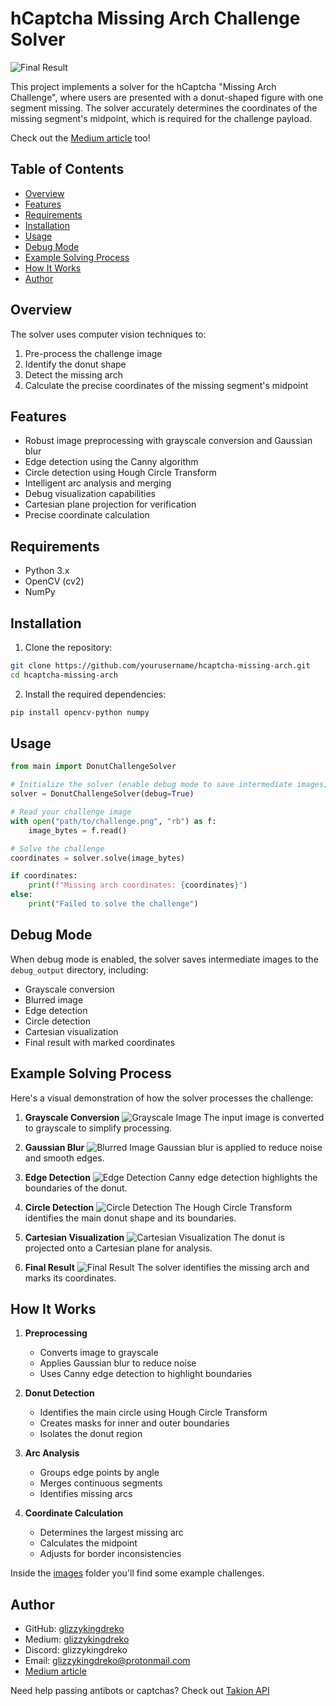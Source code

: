 # hCaptcha Missing Arch Challenge Solver

![Final Result](https://raw.githubusercontent.com/glizzykingdreko/hcaptcha-missing-arch/main/example_solving/debug_7_original_with_missing_dot.png)

This project implements a solver for the hCaptcha "Missing Arch Challenge", where users are presented with a donut-shaped figure with one segment missing. The solver accurately determines the coordinates of the missing segment's midpoint, which is required for the challenge payload.

Check out the [Medium article](https://medium.com/@glizzykingdreko/daily-hcaptcha-challenges-chap-2-c6f51cc2cd40) too!

## Table of Contents
- [Overview](#overview)
- [Features](#features)
- [Requirements](#requirements)
- [Installation](#installation)
- [Usage](#usage)
- [Debug Mode](#debug-mode)
- [Example Solving Process](#example-solving-process)
- [How It Works](#how-it-works)
- [Author](#author)


## Overview

The solver uses computer vision techniques to:
1. Pre-process the challenge image
2. Identify the donut shape
3. Detect the missing arch
4. Calculate the precise coordinates of the missing segment's midpoint

## Features

- Robust image preprocessing with grayscale conversion and Gaussian blur
- Edge detection using the Canny algorithm
- Circle detection using Hough Circle Transform
- Intelligent arc analysis and merging
- Debug visualization capabilities
- Cartesian plane projection for verification
- Precise coordinate calculation

## Requirements

- Python 3.x
- OpenCV (cv2)
- NumPy

## Installation

1. Clone the repository:
```bash
git clone https://github.com/yourusername/hcaptcha-missing-arch.git
cd hcaptcha-missing-arch
```

2. Install the required dependencies:
```bash
pip install opencv-python numpy
```

## Usage

```python
from main import DonutChallengeSolver

# Initialize the solver (enable debug mode to save intermediate images)
solver = DonutChallengeSolver(debug=True)

# Read your challenge image
with open("path/to/challenge.png", "rb") as f:
    image_bytes = f.read()

# Solve the challenge
coordinates = solver.solve(image_bytes)

if coordinates:
    print(f"Missing arch coordinates: {coordinates}")
else:
    print("Failed to solve the challenge")
```

## Debug Mode

When debug mode is enabled, the solver saves intermediate images to the `debug_output` directory, including:
- Grayscale conversion
- Blurred image
- Edge detection
- Circle detection
- Cartesian visualization
- Final result with marked coordinates

## Example Solving Process

Here's a visual demonstration of how the solver processes the challenge:

1. **Grayscale Conversion**
   ![Grayscale Image](https://raw.githubusercontent.com/glizzykingdreko/hcaptcha-missing-arch/main/example_solving/debug_1_gray.png)
   The input image is converted to grayscale to simplify processing.

2. **Gaussian Blur**
   ![Blurred Image](https://raw.githubusercontent.com/glizzykingdreko/hcaptcha-missing-arch/main/example_solving/debug_2_blurred.png)
   Gaussian blur is applied to reduce noise and smooth edges.

3. **Edge Detection**
   ![Edge Detection](https://raw.githubusercontent.com/glizzykingdreko/hcaptcha-missing-arch/main/example_solving/debug_3_edges.png)
   Canny edge detection highlights the boundaries of the donut.

4. **Circle Detection**
   ![Circle Detection](https://raw.githubusercontent.com/glizzykingdreko/hcaptcha-missing-arch/main/example_solving/debug_4_circle_detection.png)
   The Hough Circle Transform identifies the main donut shape and its boundaries.

5. **Cartesian Visualization**
   ![Cartesian Visualization](https://raw.githubusercontent.com/glizzykingdreko/hcaptcha-missing-arch/main/example_solving/debug_X_basic_cartesian.png)
   The donut is projected onto a Cartesian plane for analysis.

6. **Final Result**
   ![Final Result](https://raw.githubusercontent.com/glizzykingdreko/hcaptcha-missing-arch/main/example_solving/debug_7_original_with_missing_dot.png)
   The solver identifies the missing arch and marks its coordinates.

## How It Works

1. **Preprocessing**
   - Converts image to grayscale
   - Applies Gaussian blur to reduce noise
   - Uses Canny edge detection to highlight boundaries

2. **Donut Detection**
   - Identifies the main circle using Hough Circle Transform
   - Creates masks for inner and outer boundaries
   - Isolates the donut region

3. **Arc Analysis**
   - Groups edge points by angle
   - Merges continuous segments
   - Identifies missing arcs

4. **Coordinate Calculation**
   - Determines the largest missing arc
   - Calculates the midpoint
   - Adjusts for border inconsistencies

Inside the [images](./images/) folder you'll find some example challenges.

## Author

- GitHub: [glizzykingdreko](https://github.com/glizzykingdreko)
- Medium: [glizzykingdreko](https://medium.com/@glizzykingdreko)
- Discord: glizzykingdreko
- Email: glizzykingdreko@protonmail.com
- [Medium article](https://medium.com/@glizzykingdreko/daily-hcaptcha-challenges-chap-2-c6f51cc2cd40)

Need help passing antibots or captchas? Check out [Takion API](https://takionapi.tech)